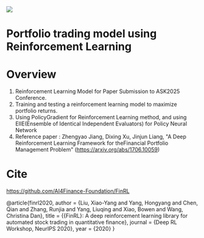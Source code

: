 <img src="https://img.shields.io/badge/python-%233776AB.svg?&style=for-the-badge&logo=python&logoColor=white" />

# Portfolio trading model using Reinforcement Learning

# Overview
1. Reinforcement Learning Model for Paper Submission to ASK2025 Conference.
2. Training and testing a reinforcement learning model to maximize portfolio returns.
3. Using PolicyGradient for Reinforcement Learning method, and using EIIE(Ensemble of Identical Independent Evaluators) for Policy Neural Network
4. Reference paper : Zhengyao Jiang, Dixing Xu, Jinjun Liang, "A Deep Reinforcement Learning Framework for theFinancial Portfolio Management Problem"
   (https://arxiv.org/abs/1706.10059)

# Cite
https://github.com/AI4Finance-Foundation/FinRL

@article{finrl2020,
    author  = {Liu, Xiao-Yang and Yang, Hongyang and Chen, Qian and Zhang, Runjia and Yang, Liuqing and Xiao, Bowen and Wang, Christina Dan},
    title   = {{FinRL}: A deep reinforcement learning library for automated stock trading in quantitative finance},
    journal = {Deep RL Workshop, NeurIPS 2020},
    year    = {2020}
}
